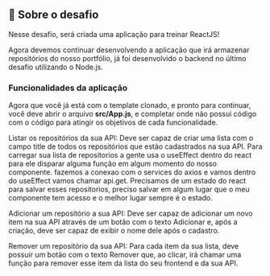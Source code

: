 ## 🚀 Sobre o desafio

Nesse desafio, será criada uma aplicação para treinar ReactJS!

Agora devemos continuar desenvolvendo a aplicação que irá armazenar
repositórios do nosso portfólio, já foi desenvolvido o backend no último desafio utilizando o Node.js.

### Funcionalidades da aplicação

Agora que você já está com o template clonado, e pronto para continuar, você deve abrir o arquivo **src/App.js**, e completar onde não possui código com o código para atingir os objetivos de cada funcionalidade.

Listar os repositórios da sua API: Deve ser capaz de criar uma lista com o campo title de todos os repositórios que estão cadastrados na sua API. Para carregar sua lista de repositorios a gente usa o useEffect dentro do react para ele disparar alguma função em algum momento do nosso componente. fazemos a conexao com o services do axios e vamos dentro do useEffect vamos chamar api.get. Precisamos de um estado do react para salvar esses repositorios, preciso salvar em algum lugar que o meu componente tem acesso e o melhor lugar sempre é o estado.

Adicionar um repositório a sua API: Deve ser capaz de adicionar um novo item na sua API através de um botão com o texto Adicionar e, após a criação, deve ser capaz de exibir o nome dele após o cadastro. 

Remover um repositório da sua API: Para cada item da sua lista, deve possuir um botão com o texto Remover que, ao clicar, irá chamar uma função para remover esse item da lista do seu frontend e da sua API.
